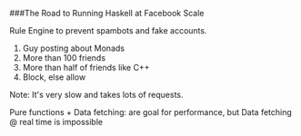 ###The Road to Running Haskell at Facebook Scale

Rule Engine to prevent spambots and fake accounts. 
1. Guy posting about Monads
2. More than 100 friends
3. More than half of friends like C++
4. Block, else allow

Note:
It's very slow and takes lots of requests.

Pure functions + Data fetching: are goal for performance, but Data fetching @ 
real time is impossible
